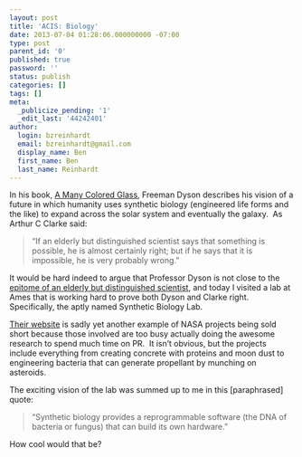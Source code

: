 ```yaml
---
layout: post
title: 'ACIS: Biology'
date: 2013-07-04 01:28:06.000000000 -07:00
type: post
parent_id: '0'
published: true
password: ''
status: publish
categories: []
tags: []
meta:
  _publicize_pending: '1'
  _edit_last: '44242401'
author:
  login: bzreinhardt
  email: bzreinhardt@gmail.com
  display_name: Ben
  first_name: Ben
  last_name: Reinhardt
---
```

<p>In his book, <a href="http://www.amazon.com/Many-Colored-Glass-Reflections-Universe-Page-Barbour/dp/0813929733/ref=sr_1_1?s=books&amp;ie=UTF8&amp;qid=1372914313&amp;sr=1-1&amp;keywords=a+many+colored+glass" target="_blank">A Many Colored Glass</a>, Freeman Dyson describes his vision of a future in which humanity uses synthetic biology (engineered life forms and the like) to expand across the solar system and eventually the galaxy.  As Arthur C Clarke said:</p>
<blockquote><p>“If an elderly but distinguished scientist says that something is possible, he is almost certainly right; but if he says that it is impossible, he is very probably wrong.”</p></blockquote>
<p>It would be hard indeed to argue that Professor Dyson is not close to the <a href="http://en.wikipedia.org/wiki/Freeman_dyson" target="_blank">epitome of an elderly but distinguished scientist</a>, and today I visited a lab at Ames that is working hard to prove both Dyson and Clarke right.  Specifically, the aptly named Synthetic Biology Lab.</p>
<p><a href="http://syntheticbiology.arc.nasa.gov/" target="_blank">Their website</a> is sadly yet another example of NASA projects being sold short because those involved are too busy actually doing the awesome research to spend much time on PR.  It isn’t obvious, but the projects include everything from creating concrete with proteins and moon dust to engineering bacteria that can generate propellant by munching on asteroids.</p>
<p>The exciting vision of the lab was summed up to me in this [paraphrased] quote:</p>
<blockquote><p>“Synthetic biology provides a reprogrammable software (the DNA of bacteria or fungus) that can build its own hardware.”</p></blockquote>
<p>How cool would that be?</p>

